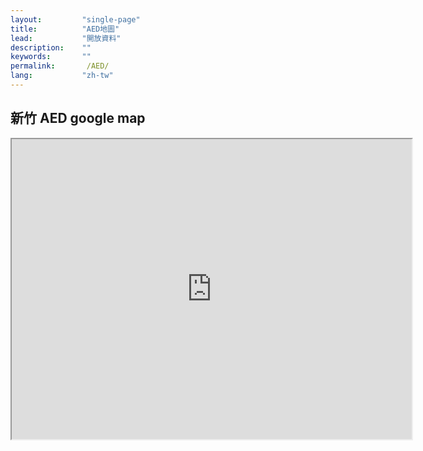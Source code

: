 ```yaml
---
layout:         "single-page"
title:          "AED地圖"
lead:           "開放資料"
description:    ""
keywords:       ""
permalink:       /AED/
lang:           "zh-tw"
---
```


<div class="container custom mb-30">
  <div class="col-md-12 center">
    <h2> 新竹 AED google map </h2>
    <iframe src="https://www.google.com/maps/d/embed?mid=zVrTPcxAHtdM.k9Z2KBx4osgs" width="640" height="480"></iframe>
  </div>
</div>
<script>
  $(document).ready(function(e) {
    var geocoder = new google.maps.Geocoder();

    var ajaxresult = '';
    $.ajax({
      url: 'http://opendata.hccg.gov.tw/dataset/21dbb7fa-7654-403e-9375-daa09c168ded/resource/8085caaf-5e22-447a-bc1d-b82cdcccebe4/download/20150129143946531.json',
      success: function(result) {
        var text = '';
        for (var i = 0; i < result.length; i++) {
          var addr = result[i]['場所地址'];
          text += addr + '<br>';
          console.log(addr);
          /*geocoder.geocode({
            'address': addr
          }, function(results, status) {
            if (status == google.maps.GeocoderStatus.OK) {
              console.log(results[0].geometry.location.lat());
              console.log(results[0].geometry.location.lng());
            }
          }); */

          // ajaxresult += '<tr><td>' + result[i]['姓名'] + '</td><td>' + result[i]['里別'] + '</td><td>' + result[i]['行動電話'] + '</td>';
        }
        //$('#test').html(text);
      }
    })
  });
</script>
